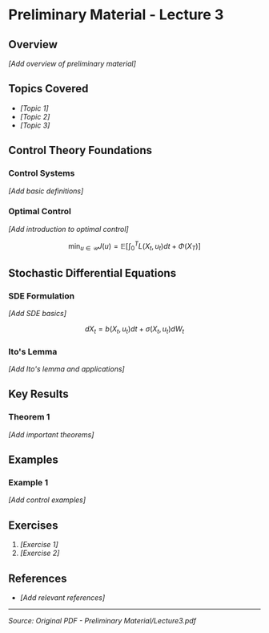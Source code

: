 # Preliminary Material - Lecture 3

## Overview
*[Add overview of preliminary material]*

## Topics Covered
- *[Topic 1]*
- *[Topic 2]*
- *[Topic 3]*

## Control Theory Foundations

### Control Systems
*[Add basic definitions]*

### Optimal Control
*[Add introduction to optimal control]*

```math
\min_{u \in \mathcal{U}} J(u) = \mathbb{E}\left[\int_0^T L(X_t, u_t) dt + \Phi(X_T)\right]
```

## Stochastic Differential Equations

### SDE Formulation
*[Add SDE basics]*

```math
dX_t = b(X_t, u_t) dt + \sigma(X_t, u_t) dW_t
```

### Ito's Lemma
*[Add Ito's lemma and applications]*

## Key Results

### Theorem 1
*[Add important theorems]*

## Examples

### Example 1
*[Add control examples]*

## Exercises
1. *[Exercise 1]*
2. *[Exercise 2]*

## References
- *[Add relevant references]*

---
*Source: Original PDF - Preliminary Material/Lecture3.pdf*